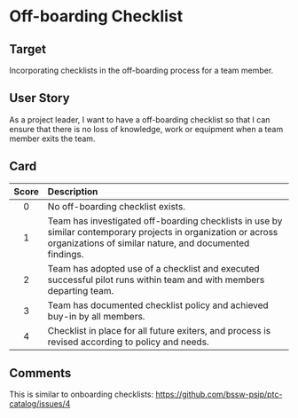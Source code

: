 # Off-boarding Checklist

## Target
Incorporating checklists in the off-boarding process for a team member.

## User Story
As a project leader, I want to have a off-boarding checklist so that I can ensure that there is no loss of knowledge, work or equipment when a team member exits the team.

## Card

| Score         | Description |
| :-------------: | :------------- |
| 0 | No off-boarding checklist exists. |
| 1 | Team has investigated off-boarding checklists in use by similar contemporary projects in organization or across organizations of similar nature, and documented findings. |
| 2 | Team has adopted use of a checklist and executed successful pilot runs within team and with members departing team. |
| 3 | Team has documented checklist policy and achieved buy-in by all members. |
| 4 | Checklist in place for all future exiters, and process is revised according to policy and needs. |


## Comments

This is similar to onboarding checklists: https://github.com/bssw-psip/ptc-catalog/issues/4

